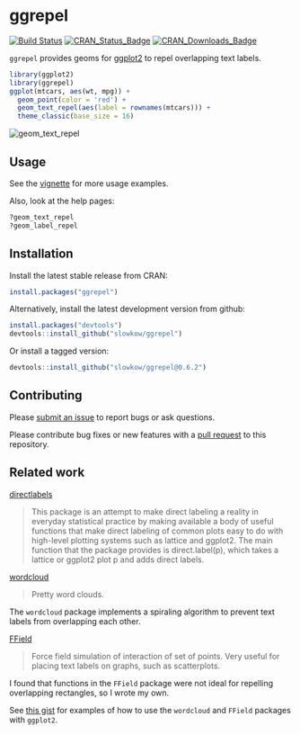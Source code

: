 # ggrepel

[![Build Status](https://travis-ci.org/slowkow/ggrepel.svg?branch=master)](https://travis-ci.org/slowkow/ggrepel)
[![CRAN_Status_Badge](http://www.r-pkg.org/badges/version/ggrepel)](https://CRAN.R-project.org/package=ggrepel)
[![CRAN_Downloads_Badge](http://cranlogs.r-pkg.org/badges/grand-total/ggrepel?color=brightgreen)](http://cranlogs.r-pkg.org/downloads/total/last-month/ggrepel)

`ggrepel` provides geoms for [ggplot2] to repel overlapping text labels.

```r
library(ggplot2)
library(ggrepel)
ggplot(mtcars, aes(wt, mpg)) +
  geom_point(color = 'red') +
  geom_text_repel(aes(label = rownames(mtcars))) +
  theme_classic(base_size = 16)
```

![geom_text_repel](https://github.com/slowkow/ggrepel/blob/master/vignettes/figures/ggrepel/geom_text_repel-1.png) 

## Usage

See the [vignette] for more usage examples.

Also, look at the help pages:

```r
?geom_text_repel
?geom_label_repel
```

## Installation

Install the latest stable release from CRAN:

```r
install.packages("ggrepel")
```

Alternatively, install the latest development version from github:

```r
install.packages("devtools")
devtools::install_github("slowkow/ggrepel")
```

Or install a tagged version:

```r
devtools::install_github("slowkow/ggrepel@0.6.2")
```

## Contributing

Please [submit an issue][issues] to report bugs or ask questions.

Please contribute bug fixes or new features with a [pull request][pull] to this
repository.

[issues]: https://github.com/slowkow/ggrepel/issues
[pull]: https://help.github.com/articles/using-pull-requests/

## Related work

[directlabels]

> This package is an attempt to make direct labeling a reality in everyday
> statistical practice by making available a body of useful functions that
> make direct labeling of common plots easy to do with high-level plotting
> systems such as lattice and ggplot2. The main function that the package
> provides is direct.label(p), which takes a lattice or ggplot2 plot p and
> adds direct labels.

[wordcloud]

> Pretty word clouds.

The `wordcloud` package implements a spiraling algorithm to prevent text
labels from overlapping each other.

[FField]

> Force field simulation of interaction of set of points. Very useful for
> placing text labels on graphs, such as scatterplots.

I found that functions in the `FField` package were not ideal for repelling
overlapping rectangles, so I wrote my own.

See [this gist][1] for examples of how to use the `wordcloud` and `FField`
packages with `ggplot2`.

[1]: https://gist.github.com/slowkow/003b4d9f3f59cee8551c


[ggplot2]: http://ggplot2.tidyverse.org
[vignette]: https://github.com/slowkow/ggrepel/blob/master/vignettes/ggrepel.md
[directlabels]: https://cran.r-project.org/package=directlabels
[wordcloud]: https://cran.r-project.org/package=wordcloud
[FField]: https://cran.r-project.org/package=FField

